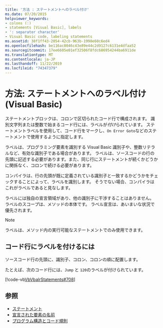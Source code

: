 ```yaml
---
title: '方法 : ステートメントへのラベル付け'
ms.date: 07/20/2015
helpviewer_keywords:
- colons (:)
- statements [Visual Basic], labels
- ': separator character'
- Visual Basic code, labeling statements
ms.assetid: 38f1ff43-2054-42cb-963b-1998e60c6ed4
ms.openlocfilehash: be116ac8046c43e89e44c2d9127c6131e4dfaa52
ms.sourcegitcommit: 17ee6605e01ef32506f8fdc686954244ba6911de
ms.translationtype: MT
ms.contentlocale: ja-JP
ms.lasthandoff: 11/22/2019
ms.locfileid: "74347379"
---
```

# <a name="how-to-label-statements-visual-basic"></a>方法: ステートメントへのラベル付け (Visual Basic)

ステートメントブロックは、コロンで区切られたコード行で構成されます。 識別文字列または整数で始まるコード行には、ラベルが*付け*られています。 ステートメントラベルを使用して、コード行をマークし、`On Error Goto`などのステートメントで使用するように指定します。

ラベルは、プログラミング要素を識別する Visual Basic 識別子や、整数リテラルなど、有効な識別子である場合があります。 ラベルは、ソースコードの行の先頭に記述する必要があります。また、同じ行にステートメントが続くかどうかに関係なく、コロンで続ける必要があります。

コンパイラは、行の先頭が既に定義されている識別子と一致するかどうかをチェックすることによって、ラベルを識別します。 そうでない場合、コンパイラはこれがラベルであると見なします。

ラベルには独自の宣言領域があり、他の識別子に干渉することはありません。 ラベルのスコープは、メソッドの本体です。 ラベル宣言は、あいまいな状況で優先されます。

> [!NOTE]
> ラベルは、メソッド内の実行可能なステートメントでのみ使用できます。

## <a name="to-label-a-line-of-code"></a>コード行にラベルを付けるには

ソースコード行の先頭に、識別子、コロン、コロンの順に配置します。

たとえば、次のコード行には、`Jump` と `120`のラベルが付けられています。

[!code-vb[VbVbalrStatements#708](~/samples/snippets/visualbasic/VS_Snippets_VBCSharp/VbVbalrStatements/VB/Class1.vb#708)]

## <a name="see-also"></a>参照

- [ステートメント](../../../visual-basic/programming-guide/language-features/statements.md)
- [宣言された要素の名前](../../../visual-basic/programming-guide/language-features/declared-elements/declared-element-names.md)
- [プログラム構造とコード規則](../../../visual-basic/programming-guide/program-structure/program-structure-and-code-conventions.md)

